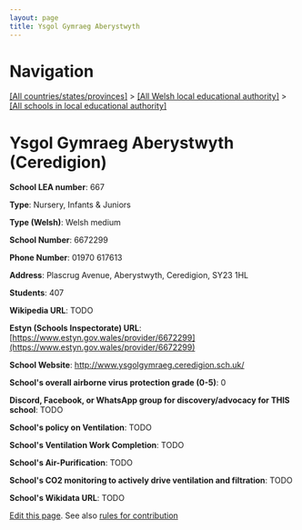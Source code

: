 ```yaml
---
layout: page
title: Ysgol Gymraeg Aberystwyth
---
```

# Navigation

[[All countries/states/provinces]](../../..) > [[All Welsh local educational authority]](../..) > [[All schools in local educational authority]](..)

# Ysgol Gymraeg Aberystwyth (Ceredigion)

**School LEA number**: 667

**Type**: Nursery, Infants & Juniors

**Type (Welsh)**: Welsh medium

**School Number**: 6672299

**Phone Number**: 01970 617613

**Address**: Plascrug Avenue, Aberystwyth, Ceredigion, SY23 1HL

**Students**: 407

**Wikipedia URL**: TODO

**Estyn (Schools Inspectorate) URL**: [https://www.estyn.gov.wales/provider/6672299](https://www.estyn.gov.wales/provider/6672299)

**School Website**: http://www.ysgolgymraeg.ceredigion.sch.uk/

**School's overall airborne virus protection grade (0-5)**: 0

**Discord, Facebook, or WhatsApp group for discovery/advocacy for THIS school**: TODO

**School's policy on Ventilation**: TODO

**School's Ventilation Work Completion**: TODO

**School's Air-Purification**: TODO

**School's CO2 monitoring to actively drive ventilation and filtration**: TODO

**School's Wikidata URL**: TODO




[Edit this page](https://github.com/VentilationProject/Wales/edit/prif/./Ceredigion/Ysgol_Gymraeg_Aberystwyth.md). See also [rules for contribution](../../../contribution-rules/)